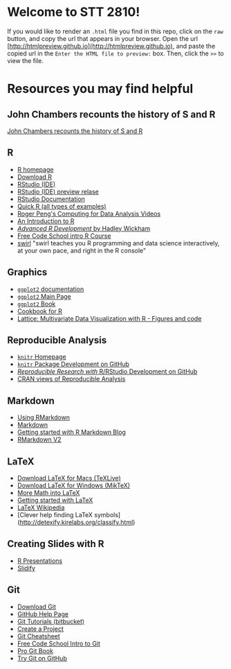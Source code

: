 
Welcome to STT 2810!
=======

If you would like to render an `.html` file you find in this repo, click on the `raw` button, and copy the url that appears in your browser.  Open the url [http://htmlpreview.github.io](http://htmlpreview.github.io), and paste the copied url in the 
`Enter the HTML file to preview:` box. Then, click the `>>` to view the file.

# Resources you may find helpful

## John Chambers recounts the history of S and R
[John Chambers recounts the history of S and R](http://blog.revolutionanalytics.com/2014/01/john-chambers-recounts-the-history-of-s-and-r.html)

## R
* [R homepage](http://www.r-project.org/)
* [Download R](http://cran.r-project.org/)
* [RStudio (IDE)](http://rstudio.org/)
* [RStudio (IDE) preview relase](https://www.rstudio.com/ide/download/preview)
* [RStudio Documentation](https://support.rstudio.com/hc/en-us/categories/200035113-Documentation)
* [Quick R (all types of examples)](http://www.statmethods.net/index.html)
* [Roger Peng's Computing for Data Analysis Videos](http://bit.ly/UC5UDc)
* [An Introduction to R](http://cran.r-project.org/doc/manuals/r-release/R-intro.html)
* [*Advanced R Development* by Hadley Wickham](http://adv-r.had.co.nz/)
* [Free Code School intro R Course](https://www.codeschool.com/courses/try-r)
* [swirl](swirlstat.com) "swirl teaches you R programming and data science interactively, at your own pace, and right in the R console"

## Graphics

* [`ggplot2` documentation](http://docs.ggplot2.org/current/)
* [`ggplot2` Main Page](http://ggplot2.org/)
* [`ggplot2` Book](http://ggplot2.org/book/)
* [Cookbook for R](http://www.cookbook-r.com/Graphs/)
* [Lattice: Multivariate Data Visualization with R - Figures and code](http://lmdvr.r-forge.r-project.org/figures/figures.html)

## Reproducible Analysis

* [`knitr` Homepage](http://yihui.name/knitr/)
* [`knitr` Package Development on GitHub](https://github.com/yihui/knitr)
* [*Reproducible Research with* R/RStudio Development on GitHub](https://github.com/christophergandrud/Rep-Res-Book)
* [CRAN views of Reproducible Analysis](http://cran.r-project.org/web/views/ReproducibleResearch.html)

## Markdown
* [Using RMarkdown](https://support.rstudio.com/hc/en-us/sections/200149716-R-Markdown)
* [Markdown](http://daringfireball.net/projects/markdown/)
* [Getting started with R Markdown Blog](http://jeromyanglim.blogspot.com.au/2012/05/getting-started-with-r-markdown-knitr.html)
* [RMarkdown V2](http://rmarkdown.rstudio.com)
  
## LaTeX  

* [Download LaTeX for Macs (TeXLive)](http://tug.org/mactex/)
* [Download LaTeX for Windows (MikTeX)](http://miktex.org/)
* [More Math into LaTeX](http://www.ctan.org/pkg/math-into-latex-4)
* [Getting started with LaTeX](http://www.tug.org/begin.html)
* [LaTeX Wikipedia](http://en.wikipedia.org/wiki/LaTeX) 
* [Clever help finding LaTeX symbols] (http://detexify.kirelabs.org/classify.html)

## Creating Slides with R
* [R Presentations](https://support.rstudio.com/hc/en-us/sections/200130218-R-Presentations)
* [Slidify](http://slidify.org/index.html)

## Git
* [Download Git](http://git-scm.com)
* [GitHub Help Page](https://help.github.com/)
* [Git Tutorials (bitbucket)](https://www.atlassian.com/git/tutorial)
* [Create a Project](http://gitimmersion.com/lab_03.html)
* [Git Cheatsheet](http://www.ndpsoftware.com/git-cheatsheet.html)
* [Free Code School Intro to Git](https://www.codeschool.com/courses/try-git)
* [Pro Git Book](http://git-scm.com/book)
* [Try Git on GitHub](http://try.github.io/levels/1/challenges/1)